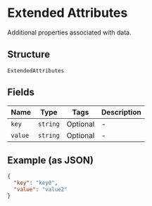 
# Extended Attributes

Additional properties associated with data.

## Structure

`ExtendedAttributes`

## Fields

| Name | Type | Tags | Description |
|  --- | --- | --- | --- |
| `key` | `string` | Optional | - |
| `value` | `string` | Optional | - |

## Example (as JSON)

```json
{
  "key": "key0",
  "value": "value2"
}
```

